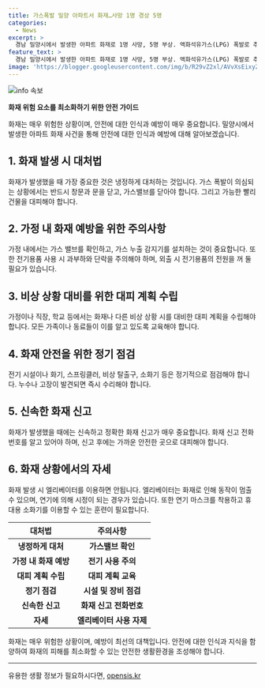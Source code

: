 ```yaml
---
title: 가스폭발 밀양 아파트서 화재…사망 1명 경상 5명
categories:
  - News
excerpt: >
  경남 밀양시에서 발생한 아파트 화재로 1명 사망, 5명 부상. 액화석유가스(LPG) 폭발로 추정, 현장에서 불길이 번지며 중상을 입은 이웃들, 전세대주자 34명 대피. 집안 내부에 남아있던 물품 일부는 1층 주차장으로 떨어지기도. 119 소방대원 대피시킨 불길을 진화. 추가 인명 피해와 화재 원인 조사 중. (사진=경남소방본부 제공)
feature_text: >
  경남 밀양시에서 발생한 아파트 화재로 1명 사망, 5명 부상. 액화석유가스(LPG) 폭발로 추정, 현장에서 불길이 번지며 중상을 입은 이웃들, 전세대주자 34명 대피. 집안 내부에 남아있던 물품 일부는 1층 주차장으로 떨어지기도. 119 소방대원 대피시킨 불길을 진화. 추가 인명 피해와 화재 원인 조사 중. (사진=경남소방본부 제공)
image: 'https://blogger.googleusercontent.com/img/b/R29vZ2xl/AVvXsEixyZcFfHzMRdzZMjFBmAUKJYCLCGyLL1o632UiGVXcaFdKo_bkvkuCioo0uUKlGfBVcT3P84aROyZIXSBEx3Aw5nCQ3pTgDom1WDC4m8eifvWiAmWEEVb4x6G_l8C0QH225ldMjyaFvpxGEBGNO37VmDTDMHGhJPq73UglMfDca1-0aw/s1600/blogspot.png'
---
```


<p><img src="https://blogger.googleusercontent.com/img/b/R29vZ2xl/AVvXsEixyZcFfHzMRdzZMjFBmAUKJYCLCGyLL1o632UiGVXcaFdKo_bkvkuCioo0uUKlGfBVcT3P84aROyZIXSBEx3Aw5nCQ3pTgDom1WDC4m8eifvWiAmWEEVb4x6G_l8C0QH225ldMjyaFvpxGEBGNO37VmDTDMHGhJPq73UglMfDca1-0aw/s1600/blogspot.png" alt="info 속보" /></p>

<p><b>화재 위험 요소를 최소화하기 위한 안전 가이드</b></p>

<p data-ke-size="size16">화재는 매우 위험한 상황이며, 안전에 대한 인식과 예방이 매우 중요합니다. 밀양시에서 발생한 아파트 화재 사건을 통해 안전에 대한 인식과 예방에 대해 알아보겠습니다.</p>

<h2 data-ke-size="size26">1. 화재 발생 시 대처법</h2>

<p data-ke-size="size16">화재가 발생했을 때 가장 중요한 것은 냉정하게 대처하는 것입니다. 가스 폭발이 의심되는 상황에서는 반드시 창문과 문을 닫고, 가스밸브를 닫아야 합니다. 그리고 가능한 빨리 건물을 대피해야 합니다.</p>

<h2 data-ke-size="size26">2. 가정 내 화재 예방을 위한 주의사항</h2>

<p data-ke-size="size16">가정 내에서는 가스 밸브를 확인하고, 가스 누출 감지기를 설치하는 것이 중요합니다. 또한 전기용품 사용 시 과부하와 단락을 주의해야 하며, 외출 시 전기용품의 전원을 꺼 둘 필요가 있습니다.</p>

<h2 data-ke-size="size26">3. 비상 상황 대비를 위한 대피 계획 수립</h2>

<p data-ke-size="size16">가정이나 직장, 학교 등에서는 화재나 다른 비상 상황 시를 대비한 대피 계획을 수립해야 합니다. 모든 가족이나 동료들이 이를 알고 있도록 교육해야 합니다.</p>

<h2 data-ke-size="size26">4. 화재 안전을 위한 정기 점검</h2>

<p data-ke-size="size16">전기 시설이나 화기, 스프링클러, 비상 탈출구, 소화기 등은 정기적으로 점검해야 합니다. 누수나 고장이 발견되면 즉시 수리해야 합니다.</p>

<h2 data-ke-size="size26">5. 신속한 화재 신고</h2>

<p data-ke-size="size16">화재가 발생했을 때에는 신속하고 정확한 화재 신고가 매우 중요합니다. 화재 신고 전화번호를 알고 있어야 하며, 신고 후에는 가까운 안전한 곳으로 대피해야 합니다.</p>

<h2 data-ke-size="size26">6. 화재 상황에서의 자세</h2>

<p data-ke-size="size16">화재 발생 시 엘리베이터를 이용하면 안됩니다. 엘리베이터는 화재로 인해 동작이 멈출 수 있으며, 연기에 의해 시정이 되는 경우가 있습니다. 또한 연기 마스크를 착용하고 휴대용 소화기를 이용할 수 있는 훈련이 필요합니다.</p>

<table>
    <thead>
        <tr>
            <th>대처법</th>
            <th>주의사항</th>
        </tr>
    </thead>
    <tbody>
        <tr>
            <td style="text-align: center; height: 17px;"><b>냉정하게 대처</b></td>
            <td style="text-align: center; height: 17px;"><b>가스밸브 확인</b></td>
        </tr>
        <tr>
            <td style="text-align: center; height: 17px;"><b>가정 내 화재 예방</b></td>
            <td style="text-align: center; height: 17px;"><b>전기 사용 주의</b></td>
        </tr>
        <tr>
            <td style="text-align: center; height: 17px;"><b>대피 계획 수립</b></td>
            <td style="text-align: center; height: 17px;"><b>대피 계획 교육</b></td>
        </tr>
        <tr>
            <td style="text-align: center; height: 17px;"><b>정기 점검</b></td>
            <td style="text-align: center; height: 17px;"><b>시설 및 장비 점검</b></td>
        </tr>
        <tr>
            <td style="text-align: center; height: 17px;"><b>신속한 신고</b></td>
            <td style="text-align: center; height: 17px;"><b>화재 신고 전화번호</b></td>
        </tr>
        <tr>
            <td style="text-align: center; height: 17px;"><b>자세</b></td>
            <td style="text-align: center; height: 17px;"><b>엘리베이터 사용 자제</b></td>
        </tr>
    </tbody>
</table>

<p data-ke-size="size16">화재는 매우 위험한 상황이며, 예방이 최선의 대책입니다. 안전에 대한 인식과 지식을 함양하여 화재의 피해를 최소화할 수 있는 안전한 생활환경을 조성해야 합니다.</p>

<p><hr></p>
유용한 생활 정보가 필요하시다면, <a href="https://opensis.kr" rel="dofollow">opensis.kr</a>


